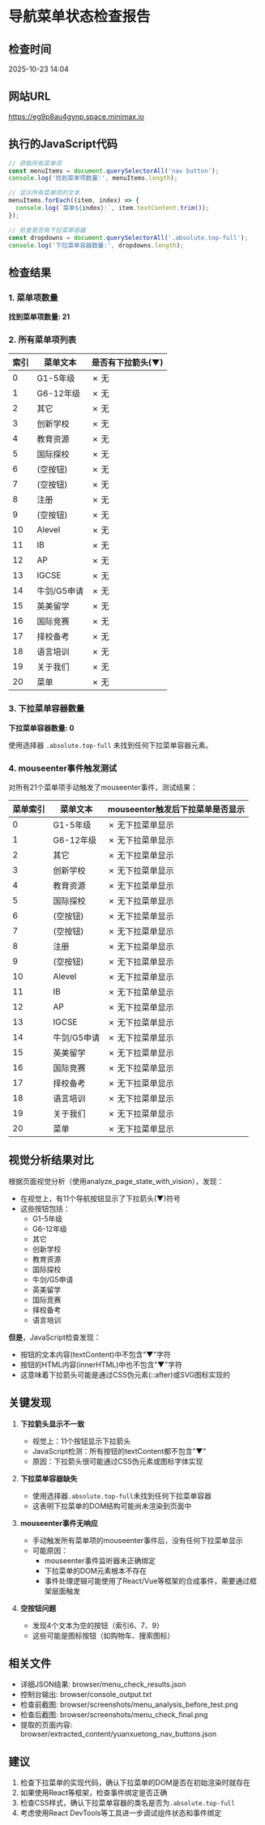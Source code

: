 # 导航菜单状态检查报告

## 检查时间
2025-10-23 14:04

## 网站URL
https://eg9p8au4gynp.space.minimax.io

## 执行的JavaScript代码

```javascript
// 获取所有菜单项
const menuItems = document.querySelectorAll('nav button');
console.log('找到菜单项数量:', menuItems.length);

// 显示所有菜单项的文本
menuItems.forEach((item, index) => {
  console.log(`菜单${index}:`, item.textContent.trim());
});

// 检查是否有下拉菜单容器
const dropdowns = document.querySelectorAll('.absolute.top-full');
console.log('下拉菜单容器数量:', dropdowns.length);
```

## 检查结果

### 1. 菜单项数量
**找到菜单项数量: 21**

### 2. 所有菜单项列表

| 索引 | 菜单文本 | 是否有下拉箭头(▼) |
|------|----------|-------------------|
| 0 | G1-5年级 | ✗ 无 |
| 1 | G6-12年级 | ✗ 无 |
| 2 | 其它 | ✗ 无 |
| 3 | 创新学校 | ✗ 无 |
| 4 | 教育资源 | ✗ 无 |
| 5 | 国际探校 | ✗ 无 |
| 6 | (空按钮) | ✗ 无 |
| 7 | (空按钮) | ✗ 无 |
| 8 | 注册 | ✗ 无 |
| 9 | (空按钮) | ✗ 无 |
| 10 | Alevel | ✗ 无 |
| 11 | IB | ✗ 无 |
| 12 | AP | ✗ 无 |
| 13 | IGCSE | ✗ 无 |
| 14 | 牛剑/G5申请 | ✗ 无 |
| 15 | 英美留学 | ✗ 无 |
| 16 | 国际竞赛 | ✗ 无 |
| 17 | 择校备考 | ✗ 无 |
| 18 | 语言培训 | ✗ 无 |
| 19 | 关于我们 | ✗ 无 |
| 20 | 菜单 | ✗ 无 |

### 3. 下拉菜单容器数量
**下拉菜单容器数量: 0**

使用选择器 `.absolute.top-full` 未找到任何下拉菜单容器元素。

### 4. mouseenter事件触发测试

对所有21个菜单项手动触发了mouseenter事件，测试结果：

| 菜单索引 | 菜单文本 | mouseenter触发后下拉菜单是否显示 |
|----------|----------|----------------------------------|
| 0 | G1-5年级 | ✗ 无下拉菜单显示 |
| 1 | G6-12年级 | ✗ 无下拉菜单显示 |
| 2 | 其它 | ✗ 无下拉菜单显示 |
| 3 | 创新学校 | ✗ 无下拉菜单显示 |
| 4 | 教育资源 | ✗ 无下拉菜单显示 |
| 5 | 国际探校 | ✗ 无下拉菜单显示 |
| 6 | (空按钮) | ✗ 无下拉菜单显示 |
| 7 | (空按钮) | ✗ 无下拉菜单显示 |
| 8 | 注册 | ✗ 无下拉菜单显示 |
| 9 | (空按钮) | ✗ 无下拉菜单显示 |
| 10 | Alevel | ✗ 无下拉菜单显示 |
| 11 | IB | ✗ 无下拉菜单显示 |
| 12 | AP | ✗ 无下拉菜单显示 |
| 13 | IGCSE | ✗ 无下拉菜单显示 |
| 14 | 牛剑/G5申请 | ✗ 无下拉菜单显示 |
| 15 | 英美留学 | ✗ 无下拉菜单显示 |
| 16 | 国际竞赛 | ✗ 无下拉菜单显示 |
| 17 | 择校备考 | ✗ 无下拉菜单显示 |
| 18 | 语言培训 | ✗ 无下拉菜单显示 |
| 19 | 关于我们 | ✗ 无下拉菜单显示 |
| 20 | 菜单 | ✗ 无下拉菜单显示 |

## 视觉分析结果对比

根据页面视觉分析（使用analyze_page_state_with_vision），发现：

- 在视觉上，有11个导航按钮显示了下拉箭头(▼)符号
- 这些按钮包括：
  - G1-5年级
  - G6-12年级
  - 其它
  - 创新学校
  - 教育资源
  - 国际探校
  - 牛剑/G5申请
  - 英美留学
  - 国际竞赛
  - 择校备考
  - 语言培训

**但是**，JavaScript检查发现：
- 按钮的文本内容(textContent)中不包含"▼"字符
- 按钮的HTML内容(innerHTML)中也不包含"▼"字符
- 这意味着下拉箭头可能是通过CSS伪元素(::after)或SVG图标实现的

## 关键发现

1. **下拉箭头显示不一致**
   - 视觉上：11个按钮显示下拉箭头
   - JavaScript检测：所有按钮的textContent都不包含"▼"
   - 原因：下拉箭头很可能通过CSS伪元素或图标字体实现

2. **下拉菜单容器缺失**
   - 使用选择器`.absolute.top-full`未找到任何下拉菜单容器
   - 这表明下拉菜单的DOM结构可能尚未渲染到页面中

3. **mouseenter事件无响应**
   - 手动触发所有菜单项的mouseenter事件后，没有任何下拉菜单显示
   - 可能原因：
     - mouseenter事件监听器未正确绑定
     - 下拉菜单的DOM元素根本不存在
     - 事件处理逻辑可能使用了React/Vue等框架的合成事件，需要通过框架层面触发

4. **空按钮问题**
   - 发现4个文本为空的按钮（索引6、7、9）
   - 这些可能是图标按钮（如购物车、搜索图标）

## 相关文件

- 详细JSON结果: <filepath>browser/menu_check_results.json</filepath>
- 控制台输出: <filepath>browser/console_output.txt</filepath>
- 检查前截图: <filepath>browser/screenshots/menu_analysis_before_test.png</filepath>
- 检查后截图: <filepath>browser/screenshots/menu_check_final.png</filepath>
- 提取的页面内容: <filepath>browser/extracted_content/yuanxuetong_nav_buttons.json</filepath>

## 建议

1. 检查下拉菜单的实现代码，确认下拉菜单的DOM是否在初始渲染时就存在
2. 如果使用React等框架，检查事件绑定是否正确
3. 检查CSS样式，确认下拉菜单容器的类名是否为`.absolute.top-full`
4. 考虑使用React DevTools等工具进一步调试组件状态和事件绑定
